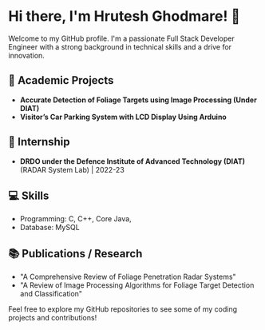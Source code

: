 # Hi there, I'm Hrutesh Ghodmare! 👋

Welcome to my GitHub profile. I'm a passionate Full Stack Developer Engineer with a strong background in technical skills and a drive for innovation. 

## 💼 Academic Projects

- **Accurate Detection of Foliage Targets using Image Processing (Under DIAT)** 
- **Visitor’s Car Parking System with LCD Display Using Arduino** 

## 💼 Internship

- **DRDO under the Defence Institute of Advanced Technology (DIAT)** (RADAR System Lab) | 2022-23

## 💻 Skills

- Programming: C, C++, Core Java, 
- Database: MySQL

## 📚 Publications / Research

- "A Comprehensive Review of Foliage Penetration Radar Systems"
- "A Review of Image Processing Algorithms for Foliage Target Detection and Classification"


Feel free to explore my GitHub repositories to see some of my coding projects and contributions!

